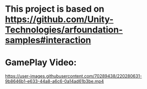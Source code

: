 # This project is based on https://github.com/Unity-Technologies/arfoundation-samples#interaction
# GamePlay Video:


https://user-images.githubusercontent.com/70289438/220280631-9b8646b1-e633-44a8-a6c6-0a14ad61b3be.mp4

